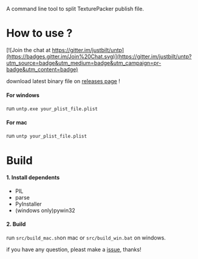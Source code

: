 A command line tool to split TexturePacker publish file.

# How to use ?

[![Join the chat at https://gitter.im/justbilt/untp](https://badges.gitter.im/Join%20Chat.svg)](https://gitter.im/justbilt/untp?utm_source=badge&utm_medium=badge&utm_campaign=pr-badge&utm_content=badge)

download latest binary file on [releases page](https://github.com/justbilt/untp/releases) !

#### For windows

run `untp.exe your_plist_file.plist`

#### For mac

run `untp your_plist_file.plist`

# Build

#### 1. Install dependents

+ PIL
+ parse
+ PyInstaller
+ (windows only)pywin32

#### 2. Build

run `src/build_mac.sh`on mac or `src/build_win.bat` on windows.


if you have any question, pleast make a [issue](https://github.com/justbilt/untp/issues), thanks!

